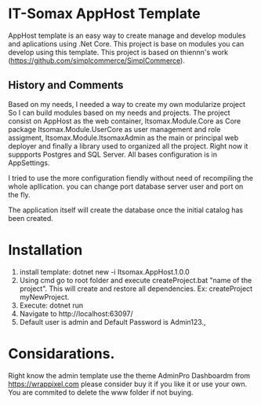 # IT-Somax AppHost Template

AppHost template is an easy way to create manage and develop modules and aplications using .Net Core. This project is base on modules you can develop using this template. This project is based on thiennn's work (https://github.com/simplcommerce/SimplCommerce).

## History and Comments

Based on my needs, I needed a way to create my own modularize project So I can build modules based on my needs and projects. The project consist on AppHost as the web container, Itsomax.Module.Core as Core package Itsomax.Module.UserCore as user management and role assigment, Itsomax.Module.ItsomaxAdmin as the main or principal web deployer and finally a library used to organized all the project. Right now it suppports Postgres and SQL Server. All bases configuration is in AppSettings.

I tried to use the more configuration fiendly without need of recompiling the whole apllication. you can change port database server user and port on the fly.

The application itself will create the database once the initial catalog has been created.

# Installation

1. install template: dotnet new -i Itsomax.AppHost.1.0.0
2. Using cmd go to root folder and execute createProject.bat "name of the project". This will create and restore all dependencies. Ex: createProject myNewProject.
3. Execute: dotnet run
4. Navigate to http://localhost:63097/
5. Default user is admin and Default Password is Admin123.,

# Considarations.

Right know the admin template use the theme AdminPro Dashboardm from https://wrappixel.com please consider buy it if you like it or use your own. You are commited to delete the www folder if not buying.
